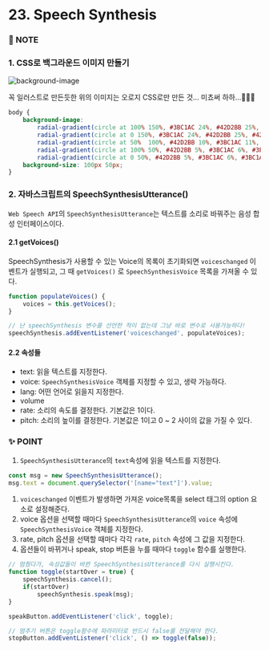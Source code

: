 # 23. Speech Synthesis



### :pencil: NOTE
### 1. CSS로 백그라운드 이미지 만들기
![background-image](https://user-images.githubusercontent.com/53761241/83132126-e5370a80-a11b-11ea-81d9-fc7395e03640.PNG)   

꼭 일러스트로 만든듯한 위의 이미지는 오로지 CSS로만 만든 것...
미쵸써 하하...👀👀👀

```css
body {
    background-image: 
        radial-gradient(circle at 100% 150%, #3BC1AC 24%, #42D2BB 25%, #42D2BB 28%, #3BC1AC 29%, #3BC1AC 36%, #42D2BB 36%, #42D2BB 40%, transparent 40%, transparent),
        radial-gradient(circle at 0 150%, #3BC1AC 24%, #42D2BB 25%, #42D2BB 28%, #3BC1AC 29%, #3BC1AC 36%, #42D2BB 36%, #42D2BB 40%, transparent 40%, transparent),
        radial-gradient(circle at 50%  100%, #42D2BB 10%, #3BC1AC 11%, #3BC1AC 23%, #42D2BB 24%, #42D2BB 30%, #3BC1AC 31%, #3BC1AC 43%, #42D2BB 44%, #42D2BB 50%, #3BC1AC 51%, #3BC1AC 63%, #42D2BB 64%, #42D2BB 71%, transparent 71%, transparent),
        radial-gradient(circle at 100% 50%, #42D2BB 5%, #3BC1AC 6%, #3BC1AC 15%, #42D2BB 16%, #42D2BB 20%, #3BC1AC 21%, #3BC1AC 30%, #42D2BB 31%, #42D2BB 35%, #3BC1AC 36%, #3BC1AC 45%, #42D2BB 46%, #42D2BB 49%, transparent 50%, transparent),
        radial-gradient(circle at 0 50%, #42D2BB 5%, #3BC1AC 6%, #3BC1AC 15%, #42D2BB 16%, #42D2BB 20%, #3BC1AC 21%, #3BC1AC 30%, #42D2BB 31%, #42D2BB 35%, #3BC1AC 36%, #3BC1AC 45%, #42D2BB 46%, #42D2BB 49%, transparent 50%, transparent);
    background-size: 100px 50px;
}
```


### 2. 자바스크립트의 SpeechSynthesisUtterance() 
`Web Speech API`의 `SpeechSynthesisUtterance`는 텍스트를 소리로 바꿔주는 음성 합성 인터페이스이다.   

#### 2.1 getVoices()
SpeechSynthesis가 사용할 수 있는 Voice의 목록이 초기화되면 `voiceschanged` 이벤트가 실행되고, 그 때 `getVoices()` 로 `SpeechSynthesisVoice` 목록을 가져올 수 있다. 

```javascript
function populateVoices() {
	voices = this.getVoices();
}

// 난 speechSynthesis 변수를 선언한 적이 없는데 그냥 바로 변수로 사용가능하다!
speechSynthesis.addEventListener('voiceschanged', populateVoices);
```

#### 2.2 속성들 
- text: 읽을 텍스트를 지정한다.
- voice: `SpeechSynthesisVoice` 객체를 지정할 수 있고, 생략 가능하다. 
- lang: 어떤 언어로 읽을지 지정한다.
- volume
- rate: 소리의 속도를 결정한다. 기본값은 1이다.
- pitch: 소리의 높이를 결정한다. 기본값은 1이고 0 ~ 2 사이의 값을 가질 수 있다. 



### ✨ POINT
1. `SpeechSynthesisUtterance`의 `text`속성에 읽을 텍스트를 지정한다.

```javascript
const msg = new SpeechSynthesisUtterance();
msg.text = document.querySelector('[name="text"]').value;
```

1. `voiceschanged` 이벤트가 발생하면 가져온 voice목록을 select 태그의 option 요소로 설정해준다. 
2. voice 옵션을 선택할 때마다 `SpeechSynthesisUtterance`의 `voice` 속성에 `SpeechSynthesisVoice` 객체를 지정한다.
3. rate, pitch 옵션을 선택할 때마다 각각 `rate`, `pitch` 속성에 그 값을 지정한다. 
4. 옵션들이 바뀌거나 speak, stop 버튼을 누를 때마다 `toggle` 함수를 실행한다. 

```javascript
// 멈췄다가, 속성값들이 바뀐 SpeechSynthesisUtterance를 다시 실행시킨다. 
function toggle(startOver = true) {
	speechSynthesis.cancel();
	if(startOver) 
		speechSynthesis.speak(msg);
}

speakButton.addEventListener('click', toggle);

// 멈추기 버튼은 toggle함수에 파라미터로 반드시 false를 전달해야 한다. 
stopButton.addEventListener('click', () => toggle(false));
```
